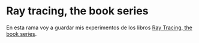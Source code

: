 # Ray tracing, the book series

En esta rama voy a guardar mis experimentos de los libros [Ray Tracing, the book series](https://raytracing.github.io/).
